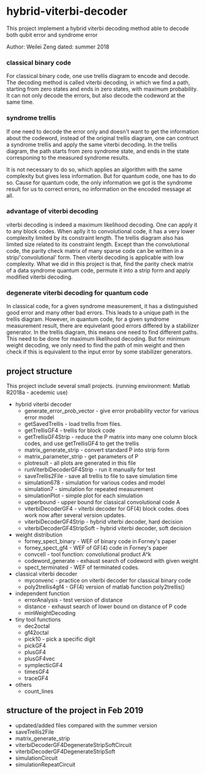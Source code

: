 # hybrid-viterbi-decoder
This  project implement a hybrid viterbi decoding method able to decode both qubit error and syndrome error

Author: Weilei Zeng  dated: summer 2018
### classical binary code
For classical binary code, one use trellis diagram to encode and decode. The decoding method is called viterbi decoding, in which we find a path, starting from zero states and ends in zero states, with maximum probability. It can not only decode the errors, but also decode the codeword at the same time.
### syndrome trellis
If one need to decode the error only and doesn't want to get the information about the codeword, instead of the original trellis diagram, one can contruct a syndrome trellis and apply the same viterbi decoding. In the trellis diagram, the path starts from zero syndrome state, and ends in the state corresponing to the measured syndrome results. 

It is not necessary to do so, which applies an algorithm with the same complexity but gives less information. But for quantum code, one has to do so. Cause for quantum code, the only information we got is the syndrome result for us to correct errors, no information on the encoded message at all. 
### advantage of viterbi decoding
viterbi decoding is indeed a maximum likelihood decoding. One can apply it to any block codes. When aplly it to convolutional code, it has a very lower complexity limited by its constraint length. The trellis diagram also has limited size related to its constraint length. Except than the convolutional code, the parity check matrix of many sparse code can be written in a strip/'convolutional' form. Then viterbi decoding is applicable with low complexity. What we did in this project is that, find the parity check matrix of a data syndrome quantum code, permute it into a strip form and apply modified viterbi decoding.
### degenerate viterbi decoding for quantum code
In classical code, for a given syndrome measurement, it has a distinguished good error and many other bad errors. This leads to a unique path in the trellis diagram. However, in quantum code, for a given syndrome measurement result, there are equivelant good errors differed by a stabilizer generator. In the trellis diagram, this means one need to find different paths. This need to be done for maximum likelihood decoding. But for minimum weight decoding, we only need to find the path of min weight and then check if this is equivalent to the input error by some stabilizer generators.
## project structure
This project include several small projects. (running environment: Matlab R2018a - acedemic use)
  * hybrid viterbi decoder
    * generate_error_prob_vector - give error probability vector for various error model
    * getSavedTrellis            - load trellis from files.
    * getTrellisGF4              - trellis for block code
    * getTrellisGF4Strip         - reduce the P matrix into many one column block codes, and use getTrellisGF4 to get the trellis
    * matrix_generate_strip      - convert standard P into strip form
    * matrix_parameter_strip     - get parameters of P
    * plotresult                 - all plots are generated in this file
    * runViterbiDecoderGF4Strip  - run it manually for test
    * saveTrellis2File           - save all trellis to file to save simulation time
    * simulation678              - simulation for various codes and model
    * simulation7                - simulation for repeated measurement
    * simulationPlot             - simple plot for each simulation
    * upperbound                 - upper bound for classical convolutional code A
    * viterbiDecoderGF4          - viterbi decoder for GF(4) block codes. does work now after several version updates.
    * viterbiDecoderGF4Strip     - hybrid viterbi decoder, hard decision
    * viterbiDecoderGF4StripSoft - hybrid viterbi decoder, soft decision
  * weight distribution
    * forney_spect_binary        - WEF of binary code in Forney's paper
    * forney_spect_gf4           - WEF of GF(4) code in Forney's paper
    * convcell                   - tool function: convolutional product A^k
    * codeword_generate          - exhaust search of codeword with given weight
    * spect_terminated           - WEF of terminated codes.
  * classical viterbi decoder
    * myconvenc                  - practice on viterbi decoder for classical binary code
    * poly2trellis4gf4           - GF(4) version of matlab function poly2trellis()
  * independent function
    * errorAnalysis              - test version of distance
    * distance                   - exhaust search of lower bound on distance of P code
    * minWeightDecoding
  * tiny tool functions
    * dec2octal
    * gf42octal
    * pick10                     - pick a specific digit
    * pickGF4
    * plusGF4
    * plusGF4vec
    * symplecticGF4
    * timesGF4
    * traceGF4
  * others
     * count_lines  
  
  ## structure of the project in Feb 2019 
  * updated/added files compared with the summer version
   * saveTrellis2File             
   * matrix_generate_strip
   * viterbiDecoderGF4DegenerateStripSoftCircuit
   * viterbiDecoderGF4DegenerateStripSoft
   * simulationCircuit
   * simulationRepeatCircuit       
  
 
